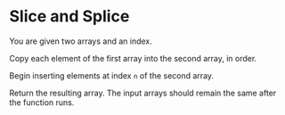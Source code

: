 # Slice and Splice
You are given two arrays and an index.

Copy each element of the first array into the second array, in order.

Begin inserting elements at index ```n``` of the second array.

Return the resulting array. The input arrays should remain the same after the function runs.
